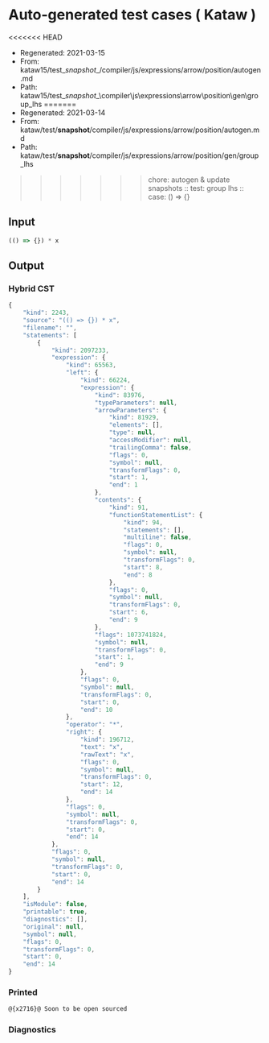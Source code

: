 # Auto-generated test cases ( Kataw )
<<<<<<< HEAD
- Regenerated: 2021-03-15
- From: kataw15/test\__snapshot__/compiler/js/expressions/arrow/position/autogen.md
- Path: kataw15/test\__snapshot__\compiler\js\expressions\arrow\position\gen\group_lhs
=======
- Regenerated: 2021-03-14
- From: kataw/test/__snapshot__/compiler/js/expressions/arrow/position/autogen.md
- Path: kataw/test/__snapshot__/compiler/js/expressions/arrow/position/gen/group_lhs
>>>>>>> chore: autogen & update snapshots
> :: test: group lhs
> :: case: () => {}
## Input

`````js
(() => {}) * x
`````

## Output

### Hybrid CST

```javascript
{
    "kind": 2243,
    "source": "(() => {}) * x",
    "filename": "",
    "statements": [
        {
            "kind": 2097233,
            "expression": {
                "kind": 65563,
                "left": {
                    "kind": 66224,
                    "expression": {
                        "kind": 83976,
                        "typeParameters": null,
                        "arrowParameters": {
                            "kind": 81929,
                            "elements": [],
                            "type": null,
                            "accessModifier": null,
                            "trailingComma": false,
                            "flags": 0,
                            "symbol": null,
                            "transformFlags": 0,
                            "start": 1,
                            "end": 1
                        },
                        "contents": {
                            "kind": 91,
                            "functionStatementList": {
                                "kind": 94,
                                "statements": [],
                                "multiline": false,
                                "flags": 0,
                                "symbol": null,
                                "transformFlags": 0,
                                "start": 8,
                                "end": 8
                            },
                            "flags": 0,
                            "symbol": null,
                            "transformFlags": 0,
                            "start": 6,
                            "end": 9
                        },
                        "flags": 1073741824,
                        "symbol": null,
                        "transformFlags": 0,
                        "start": 1,
                        "end": 9
                    },
                    "flags": 0,
                    "symbol": null,
                    "transformFlags": 0,
                    "start": 0,
                    "end": 10
                },
                "operator": "*",
                "right": {
                    "kind": 196712,
                    "text": "x",
                    "rawText": "x",
                    "flags": 0,
                    "symbol": null,
                    "transformFlags": 0,
                    "start": 12,
                    "end": 14
                },
                "flags": 0,
                "symbol": null,
                "transformFlags": 0,
                "start": 0,
                "end": 14
            },
            "flags": 0,
            "symbol": null,
            "transformFlags": 0,
            "start": 0,
            "end": 14
        }
    ],
    "isModule": false,
    "printable": true,
    "diagnostics": [],
    "original": null,
    "symbol": null,
    "flags": 0,
    "transformFlags": 0,
    "start": 0,
    "end": 14
}
```

### Printed

```javascript
@{x2716}@ Soon to be open sourced
```

### Diagnostics

```javascript

```

